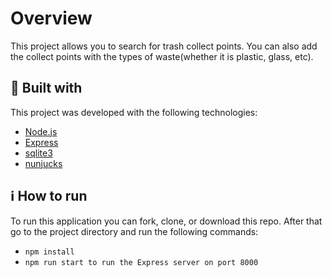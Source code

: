 # Overview

This project allows you to search for trash collect points. You can also add the collect points with the types of waste(whether it is plastic, glass, etc).

## :rocket: Built with

This project was developed with the following technologies:

- [Node.js](https://nodejs.org/)
- [Express](https://expressjs.com/)
- [sqlite3](https://sqlitebrowser.org/)
- [nunjucks](https://www.npmjs.com/package/nunjucks)

## :information_source: How to run

To run this application you can fork, clone, or download this repo. After that go to the project directory and run the following commands:

- `npm install`
- `npm run start to run the Express server on port 8000`
